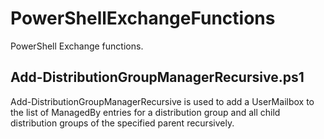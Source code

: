 PowerShellExchangeFunctions
===========================

PowerShell Exchange functions.

Add-DistributionGroupManagerRecursive.ps1
------------------------------------------
Add-DistributionGroupManagerRecursive is used to add a UserMailbox to the list of ManagedBy 
entries for a distribution group and all child distribution groups of the specified parent 
recursively.
